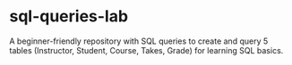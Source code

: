 # sql-queries-lab
A beginner-friendly repository with SQL queries to create and query 5 tables (Instructor, Student, Course, Takes, Grade) for learning SQL basics.
